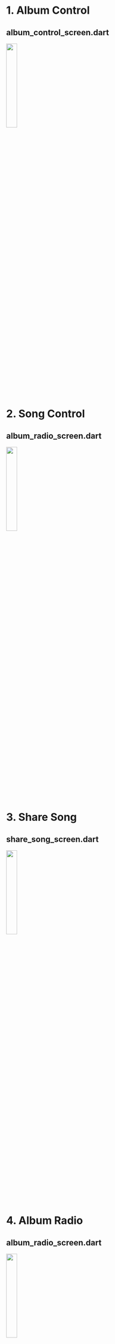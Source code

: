 # 1. Album Control

## album_control_screen.dart
<img height="24%" width="24%" src="https://github.com/KRFLUTTERUG/wiki-flutter-widget/assets/17956765/751ddd0e-e7f8-4475-947d-dd8953c5651a">

# 2. Song Control

## album_radio_screen.dart
<img height="24%" width="24%" src="https://github.com/KRFLUTTERUG/wiki-flutter-widget/assets/17956765/40b73aca-ff82-4389-8b5c-3d56c15d6658">

# 3. Share Song

## share_song_screen.dart
<img height="24%" width="24%" src="https://github.com/KRFLUTTERUG/wiki-flutter-widget/assets/17956765/8d69099c-aaaf-4e91-ae23-c7e7e23d7b29">

# 4. Album Radio

## album_radio_screen.dart
<img height="24%" width="24%" src="https://github.com/KRFLUTTERUG/wiki-flutter-widget/assets/17956765/7c1869c3-c81c-4ad2-ba0b-2217baea60d8">






